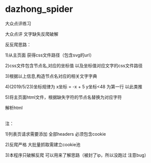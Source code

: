 # dazhong_spider
大众点评练习

大众点评 文字缺失反爬破解

反反爬思路：

1)从主页面 获得css文件路径（包含svg的url）

2)css文件包含节点名,对应的坐标值 以及坐标值对应文字的css文件路径

3)根据以上信息,构造节点名对应的相关文字字典

4)(2019/5/23)坐标规律为 x坐标 = -x + 5 y坐标<48 为第一行 以此类推

5)将主页面html文件，根据缺失字符的节点名替换为对应字符

解析html

<br>注：

1)列表页请求需要添加 全部headers 必须包含cookie

2)反爬严格 大批量抓取需建立cookie池

3)本程序只破解反爬 可以用来了解思路（被封了ip，所以没跑过 注意bug）





